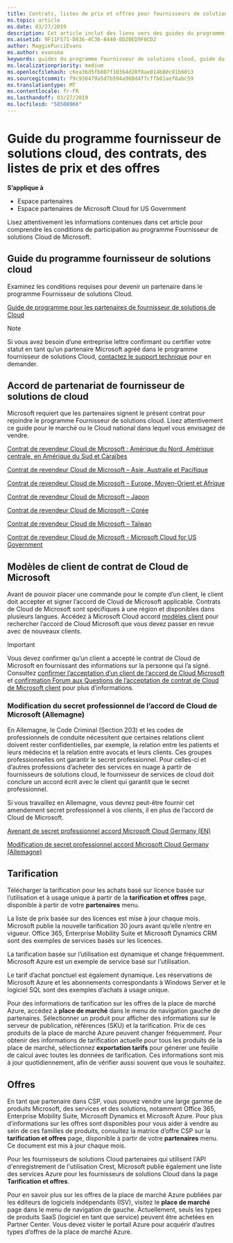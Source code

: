 ```yaml
---
title: Contrats, listes de prix et offres pour fournisseurs de solutions Cloud | Espace partenaires
ms.topic: article
ms.date: 03/27/2019
description: Cet article inclut des liens vers des guides du programme, des contrats de partenariat, des contrats client, des listes de prix et des offres pour fournisseurs de solutions Cloud.
ms.assetid: 9F11F571-D036-4C36-8440-8D20ED9F0CD2
author: MaggiePucciEvans
ms.author: evansma
keywords: guides du programme fournisseur de solutions cloud, guide du programme, contrats de partenariat, contrat client, listes de prix, offres
ms.localizationpriority: medium
ms.openlocfilehash: c6ea36d5fb807f10364d28f8ae014b80c91b6013
ms.sourcegitcommit: f9c930479a5d7b594a968d4f7cffb81aef8abc59
ms.translationtype: MT
ms.contentlocale: fr-FR
ms.lasthandoff: 03/27/2019
ms.locfileid: "58508966"
---
```

# <a name="cloud-solution-provider-program-guide-agreements-price-lists-and-offers"></a>Guide du programme fournisseur de solutions cloud, des contrats, des listes de prix et des offres

**S’applique à**

-  Espace partenaires
-  Espace partenaires de Microsoft Cloud for US Government


Lisez attentivement les informations contenues dans cet article pour comprendre les conditions de participation au programme Fournisseur de solutions Cloud de Microsoft.

## <a name="cloud-solution-provider-program-guide"></a>Guide du programme fournisseur de solutions cloud

Examinez les conditions requises pour devenir un partenaire dans le programme Fournisseur de solutions Cloud.

[Guide de programme pour les partenaires de fournisseur de solutions de Cloud](https://go.microsoft.com/fwlink/p/?LinkId=617100)

>[!Note]
>Si vous avez besoin d’une entreprise lettre confirmant ou certifier votre statut en tant qu’un partenaire Microsoft agréé dans le programme fournisseur de solutions Cloud, [contactez le support technique](https://partner.microsoft.com/pcv/servicerequests/create) pour en demander.

## <a name="cloud-solution-provider-partner-agreement"></a>Accord de partenariat de fournisseur de solutions de cloud

Microsoft requiert que les partenaires signent le présent contrat pour rejoindre le programme Fournisseur de solutions cloud. Lisez attentivement ce guide pour le marché ou le Cloud national dans lequel vous envisagez de vendre.

[Contrat de revendeur Cloud de Microsoft : Amérique du Nord, Amérique centrale, en Amérique du Sud et Caraïbes](https://download.microsoft.com/download/2/C/8/2C8CAC17-FCE7-4F51-9556-4D77C7022DF5/MCRA2018_AOC_ENG_Sep2018_CR.pdf)

[Contrat de revendeur Cloud de Microsoft – Asie, Australie et Pacifique](https://download.microsoft.com/download/2/C/8/2C8CAC17-FCE7-4F51-9556-4D77C7022DF5/MCRA2018_APOC_ENG_Mar2019_CR.pdf)

[Contrat de revendeur Cloud de Microsoft – Europe, Moyen-Orient et Afrique](https://download.microsoft.com/download/2/C/8/2C8CAC17-FCE7-4F51-9556-4D77C7022DF5/MCRA2018_EOC_ENG_Sep2018_CR.pdf)

[Contrat de revendeur Cloud de Microsoft – Japon](https://download.microsoft.com/download/2/C/8/2C8CAC17-FCE7-4F51-9556-4D77C7022DF5/MCRA2018_JPN_ENG_Sep2018_CR.pdf)

[Contrat de revendeur Cloud de Microsoft – Corée](https://download.microsoft.com/download/2/C/8/2C8CAC17-FCE7-4F51-9556-4D77C7022DF5/MCRA2018_KOR_ENG_Sep2018_CR.pdf)

[Contrat de revendeur Cloud de Microsoft – Taïwan](https://download.microsoft.com/download/2/C/8/2C8CAC17-FCE7-4F51-9556-4D77C7022DF5/MCRA2018_TAI_ENG_Sep2018_CR.pdf)

[Contrat de revendeur Cloud de Microsoft - Microsoft Cloud for US Government](https://download.microsoft.com/download/2/C/8/2C8CAC17-FCE7-4F51-9556-4D77C7022DF5/MCRA2018_AOC_USGCC_ENG_Feb2019_CR.pdf)

## <a name="microsoft-cloud-agreement-customer-templates"></a>Modèles de client de contrat de Cloud de Microsoft

Avant de pouvoir placer une commande pour le compte d’un client, le client doit accepter et signer l’accord de Cloud de Microsoft applicable. Contrats de Cloud de Microsoft sont spécifiques à une région et disponibles dans plusieurs langues. Accédez à Microsoft Cloud accord [modèles client](agreements.md) pour rechercher l’accord de Cloud Microsoft que vous devez passer en revue avec de nouveaux clients.

>[!IMPORTANT]
>Vous devez confirmer qu’un client a accepté le contrat de Cloud de Microsoft en fournissant des informations sur la personne qui l’a signé. Consultez [confirmer l’acceptation d’un client de l’accord de Cloud Microsoft](confirm-consent.md) et [confirmation Forum aux Questions de l’acceptation de contrat de Cloud de Microsoft client](confirm-consent-faq.md) pour plus d’informations.

### <a name="professional-secrecy-amendment-to-the-microsoft-cloud-agreement-germany"></a>Modification du secret professionnel de l’accord de Cloud de Microsoft (Allemagne)

En Allemagne, le Code Criminal (Section 203) et les codes de professionnels de conduite nécessitent que certaines relations client doivent rester confidentielles, par exemple, la relation entre les patients et leurs médecins et la relation entre avocats et leurs clients. Ces groupes professionnelles ont garantir le secret professionnel. Pour celles-ci et d’autres professions d’acheter des services en nuage à partir de fournisseurs de solutions cloud, le fournisseur de services de cloud doit conclure un accord écrit avec le client qui garantit que le secret professionnel.

Si vous travaillez en Allemagne, vous devrez peut-être fournir cet amendement secret professionnel à vos clients, il en plus de l’accord de Cloud de Microsoft.

[Avenant de secret professionnel accord Microsoft Cloud Germany (EN)](https://go.microsoft.com/fwlink/?linkid=2030827&clcid=0x409)

[Modification de secret professionnel accord Microsoft Cloud Germany (Allemagne)](https://go.microsoft.com/fwlink/?linkid=2030827&clcid=0x407)

## <a name="pricing"></a>Tarification

Télécharger la tarification pour les achats basé sur licence basée sur l’utilisation et à usage unique à partir de la **tarification et offres** page, disponible à partir de votre **partenaires** menu.

La liste de prix basée sur des licences est mise à jour chaque mois. Microsoft publie la nouvelle tarification 30 jours avant qu’elle n’entre en vigueur. Office 365, Enterprise Mobility Suite et Microsoft Dynamics CRM sont des exemples de services basés sur les licences. 

La tarification basée sur l’utilisation est dynamique et change fréquemment. Microsoft Azure est un exemple de service basé sur l'utilisation.

Le tarif d’achat ponctuel est également dynamique. Les réservations de Microsoft Azure et les abonnements correspondants à Windows Server et le logiciel SQL sont des exemples d’achats à usage unique.

Pour des informations de tarification sur les offres de la place de marché Azure, accédez à **place de marché** dans le menu de navigation gauche de partenaires. Sélectionner un produit pour afficher des informations sur le serveur de publication, références (SKU) et la tarification. Prix de ces produits de la place de marché Azure peuvent changer fréquemment. Pour obtenir des informations de tarification actuelle pour tous les produits de la place de marché, sélectionnez **exportation tarifs** pour générer une feuille de calcul avec toutes les données de tarification. Ces informations sont mis à jour quotidiennement, afin de vérifier aussi souvent que vous le souhaitez.

## <a name="offers"></a>Offres

En tant que partenaire dans CSP, vous pouvez vendre une large gamme de produits Microsoft, des services et des solutions, notamment Office 365, Enterprise Mobility Suite, Microsoft Dynamics et Microsoft Azure. Pour plus d’informations sur les offres sont disponibles pour vous aider à vendre au sein de ces familles de produits, consultez la matrice d’offre CSP sur la **tarification et offres** page, disponible à partir de votre **partenaires** menu. Ce document est mis à jour chaque mois.

Pour les fournisseurs de solutions Cloud partenaires qui utilisent l'API d'enregistrement de l'utilisation Crest, Microsoft publie également une liste des services Azure pour les fournisseurs de solutions Cloud dans la page **Tarification et offres**.

Pour en savoir plus sur les offres de la place de marché Azure publiées par les éditeurs de logiciels indépendants (ISV), visitez le **place de marché** page dans le menu de navigation de gauche. Actuellement, seuls les types de produits SaaS (logiciel en tant que service) peuvent être achetées en Partner Center. Vous devez visiter le portail Azure pour acquérir d’autres types d’offres de la place de marché Azure.
